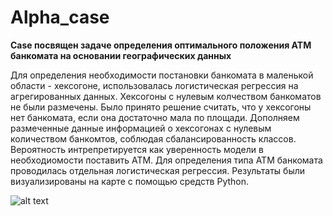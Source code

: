 # Alpha_case
**Case посвящен задаче определения оптимального положения ATM банкомата на основании географических данных** 

Для определения необходимости постановки банкомата в маленькой области - хексогоне, использовалась логистическая регрессия на агрегированных данных.
Хексогоны с нулевым колчеством банкоматов не были размечены. Было принято решение считать, что у хексогоны нет банкомата, если она достаточно мала по площади.
Дополняем размеченные данные информацией о хексогонах с нулевым количеством банкомтов, соблюдая сбалансированность классов. Вероятность интрепретируется как уверенность модели 
в необходиомости поставить ATM. Для определения типа АТМ банкомата проводилась отдельная логистическая регрессия. Результаты были визуализированы на карте с помощью средств Python.

![alt text](https://drive.google.com/file/d/1YsEhCq7HEwD4M29dlN_mkmy-qHTvadE8/view?usp=sharing)
